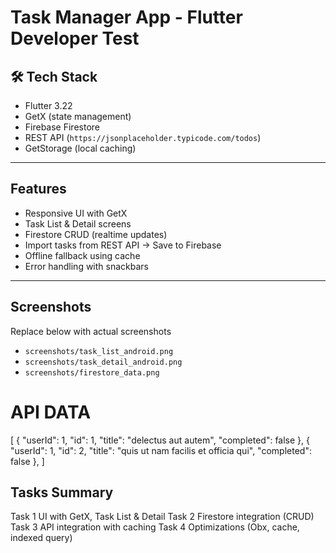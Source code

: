 # Task Manager App - Flutter Developer Test


## 🛠 Tech Stack

- Flutter 3.22
- GetX (state management)
- Firebase Firestore
- REST API (`https://jsonplaceholder.typicode.com/todos`)
- GetStorage (local caching)

---

##  Features

- Responsive UI with GetX
- Task List & Detail screens
- Firestore CRUD (realtime updates)
- Import tasks from REST API → Save to Firebase
- Offline fallback using cache
- Error handling with snackbars

---

##  Screenshots

 Replace below with actual screenshots  
- `screenshots/task_list_android.png`  
- `screenshots/task_detail_android.png`  
- `screenshots/firestore_data.png`  

# API DATA
[
  {
    "userId": 1,
    "id": 1,
    "title": "delectus aut autem",
    "completed": false
  },
  {
    "userId": 1,
    "id": 2,
    "title": "quis ut nam facilis et officia qui",
    "completed": false
  },
]

##  Tasks Summary


 Task 1 UI with GetX, Task List & Detail 
 Task 2  Firestore integration (CRUD) 
 Task 3  API integration with caching 
 Task 4  Optimizations (Obx, cache, indexed query) 

